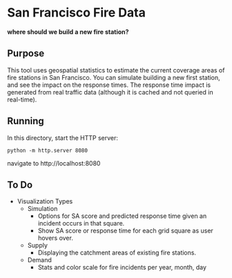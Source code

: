 # San Francisco Fire Data
**where should we build a new fire station?**

## Purpose

This tool uses geospatial statistics to estimate the current coverage areas of fire stations in San Francisco.  You can simulate building a new first station, and see the impact on the response times.  The response time impact is generated from real traffic data (although it is cached and not queried in real-time).

## Running

In this directory, start the HTTP server:

```python -m http.server 8080```

navigate to http://localhost:8080

## To Do
* Visualization Types
  * Simulation
    * Options for SA score and predicted response time given an incident occurs in that square.
    * Show SA score or response time for each grid square as user hovers over.
  * Supply
    * Displaying the catchment areas of existing fire stations.
  * Demand
    * Stats and color scale for fire incidents per year, month, day